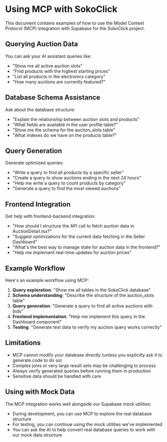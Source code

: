 # Using MCP with SokoClick

This document contains examples of how to use the Model Context Protocol (MCP) integration with Supabase for the SokoClick project.

## Querying Auction Data

You can ask your AI assistant queries like:

- "Show me all active auction slots"
- "Find products with the highest starting prices"
- "List all products in the electronics category"
- "How many auctions are currently featured?"

## Database Schema Assistance

Ask about the database structure:

- "Explain the relationship between auction slots and products"
- "What fields are available in the user profile table?"
- "Show me the schema for the auction_slots table"
- "What indexes do we have on the products table?"

## Query Generation

Generate optimized queries:

- "Write a query to find all products by a specific seller"
- "Create a query to show auctions ending in the next 24 hours"
- "Help me write a query to count products by category"
- "Generate a query to find the most viewed auctions"

## Frontend Integration

Get help with frontend-backend integration:

- "How should I structure the API call to fetch auction data in AuctionDetail.tsx?"
- "Suggest optimizations for the current data fetching in the Seller Dashboard"
- "What's the best way to manage state for auction data in the frontend?"
- "Help me implement real-time updates for auction prices"

## Example Workflow

Here's an example workflow using MCP:

1. **Query exploration**: "Show me all tables in the SokoClick database"
2. **Schema understanding**: "Describe the structure of the auction_slots table"
3. **Query generation**: "Generate a query to find all active auctions with bids"
4. **Frontend implementation**: "Help me implement this query in the Dashboard component"
5. **Testing**: "Generate test data to verify my auction query works correctly"

## Limitations

- MCP cannot modify your database directly (unless you explicitly ask it to generate code to do so)
- Complex joins or very large result sets may be challenging to process
- Always verify generated queries before running them in production
- Sensitive data should be handled with care

## Using with Mock Data

The MCP integration works well alongside our Supabase mock utilities:

- During development, you can use MCP to explore the real database structure
- For testing, you can continue using the mock utilities we've implemented
- You can ask the AI to help convert real database queries to work with our mock data structure 
